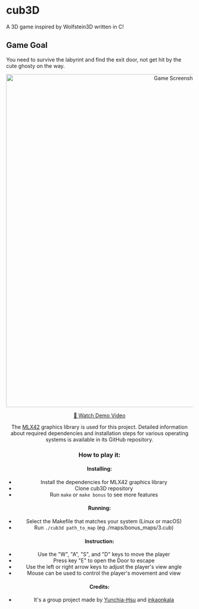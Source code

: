 # cub3D

A 3D game inspired by Wolfstein3D written in C! 

## Game Goal
You need to survive the labyrint and find the exit door, not get hit by the cute ghosty on the way.

<div style="text-align: center;">
<img src="https://private-user-images.githubusercontent.com/127295359/389693062-4b1aa8f6-6b69-44bc-bf44-923dc2c17921.png?jwt=eyJhbGciOiJIUzI1NiIsInR5cCI6IkpXVCJ9.eyJpc3MiOiJnaXRodWIuY29tIiwiYXVkIjoicmF3LmdpdGh1YnVzZXJjb250ZW50LmNvbSIsImtleSI6ImtleTUiLCJleHAiOjE3MzI1Njc2OTgsIm5iZiI6MTczMjU2NzM5OCwicGF0aCI6Ii8xMjcyOTUzNTkvMzg5NjkzMDYyLTRiMWFhOGY2LTZiNjktNDRiYy1iZjQ0LTkyM2RjMmMxNzkyMS5wbmc_WC1BbXotQWxnb3JpdGhtPUFXUzQtSE1BQy1TSEEyNTYmWC1BbXotQ3JlZGVudGlhbD1BS0lBVkNPRFlMU0E1M1BRSzRaQSUyRjIwMjQxMTI1JTJGdXMtZWFzdC0xJTJGczMlMkZhd3M0X3JlcXVlc3QmWC1BbXotRGF0ZT0yMDI0MTEyNVQyMDQzMThaJlgtQW16LUV4cGlyZXM9MzAwJlgtQW16LVNpZ25hdHVyZT1jZDkwNTM3YTczMDZkYmJiNDA2ODc2MTRmODI2OGM0NDM1OGMzZGYyNjRmYTE1ZGNiOWEzZDM5ZGE2NjhiMWQyJlgtQW16LVNpZ25lZEhlYWRlcnM9aG9zdCJ9.y8H_MYCX8lcWmPHcKtkutO-rxuLygLyDi5P8YPRkqME" alt="Game Screenshot" width="900"/>


[🎥 Watch Demo Video](https://youtube.com/shorts/EQZ6XAi4fRA?feature=share)

The [MLX42](https://github.com/codam-coding-college/MLX42) graphics library is used for this project. Detailed information about required dependencies and installation steps for various operating systems is available in its GitHub repository.

### How to play it:
 
#### Installing:
 - Install the dependencies for MLX42 graphics library
 - Clone cub3D repository 
 - Run `make` or `make bonus` to see more features  

#### Running:
  - Select the Makefile that matches your system (Linux or macOS)
  - Run `./cub3d path_to_map` (eg ./maps/bonus_maps/3.cub)

#### Instruction: 
 - Use the "W", "A", "S", and "D" keys to move the player
 - Press key "E" to open the Door to escape
 - Use the left or right arrow keys to adjust the player's view angle
 - Mouse can be used to control the player's movement and view

#### Credits:
 - It's a group project made by [Yunchia-Hsu](https://github.com/Yunchia-Hsu) and [inkaonkala](https://github.com/inkaonkala)
